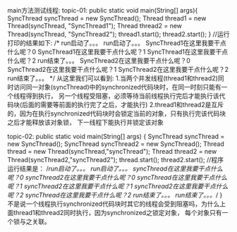 main方法测试线程:
topic-01:
public static void main(String[] args){
	SyncThread syncThread = new SyncThread();
	Thread thread1 = new Thread(syncThread, "SyncThread1");
	Thread thread2 = new Thread(syncThread, "SyncThread2");
	thread1.start();
	thread2.start();
}
//运行打印的结果如下:
/*
	run启动了。。。
	run启动了。。。
	SyncThread1在这里我要干点什么呢？0
	SyncThread1在这里我要干点什么呢？1
	SyncThread1在这里我要干点什么呢？2
	run结束了。。。
	SyncThread2在这里我要干点什么呢？0
	SyncThread2在这里我要干点什么呢？1
	SyncThread2在这里我要干点什么呢？2
	run结束了。。。
*/
从这里我们可以看到:
1.当两个并发线程(thread1和thread2)同时访问同一对象(syncThread)中的synchronized代码块时，在同一时刻只能有一个线程得到执行，
另一个线程受阻塞，必须等待当前线程执行完后才能执行该代码块(后面的需要等前面的执行完了之后，才能执行)
2.thread1和thread2是互斥的，因为在执行synchronized代码块时会锁定当前的对象，只有执行完该代码块之后才能释放该对象锁，
下一线程下能执行并锁定该对象

topic-02:
public static void main(String[] args) {
	SyncThread syncThread = new SyncThread();
	SyncThread syncThread2 = new SyncThread();
	Thread thread = new Thread(syncThread,"syncThread");
	Thread thread2 = new Thread(syncThread2,"syncThread2");
	thread.start();
	thread2.start();
	//程序运行结果是：
	/*run启动了。。。
	run启动了。。。
	syncThread在这里我要干点什么呢？0
	syncThread2在这里我要干点什么呢？0
	syncThread在这里我要干点什么呢？1
	syncThread2在这里我要干点什么呢？1
	syncThread2在这里我要干点什么呢？2
	syncThread在这里我要干点什么呢？2
	run结束了。。。
	run结束了。。。*/
}
不是说一个线程执行synchronized代码块时其它的线程会受到阻塞吗，为什么上面thread1和thread2同时执行，因为synchronized之锁定对象，
每个对象只有一个锁与之关联。














